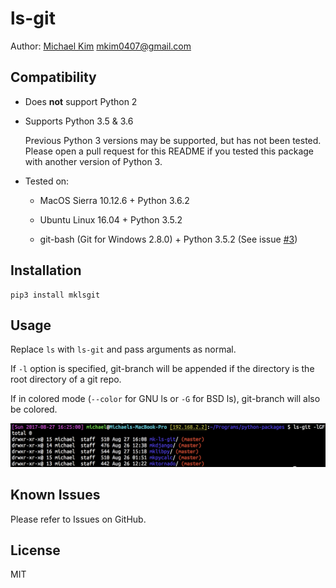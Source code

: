 # ls-git

Author: [Michael Kim](http://michaelkim0407.com) <mkim0407@gmail.com>

## Compatibility

* Does **not** support Python 2

* Supports Python 3.5 & 3.6

    Previous Python 3 versions may be supported, but has not been tested. Please open a pull request for this README if you tested this package with another version of Python 3.

* Tested on:

    - MacOS Sierra 10.12.6 + Python 3.6.2

    - Ubuntu Linux 16.04 + Python 3.5.2

    - git-bash (Git for Windows 2.8.0) + Python 3.5.2 (See issue [#3](https://github.com/MichaelKim0407/mk-ls-git/issues/3))

## Installation

```
pip3 install mklsgit
```

## Usage

Replace `ls` with `ls-git` and pass arguments as normal.

If `-l` option is specified, git-branch will be appended if the directory is the root directory of a git repo.

If in colored mode (`--color` for GNU ls or `-G` for BSD ls), git-branch will also be colored.

![Screenshot](screenshot.png)

## Known Issues

Please refer to Issues on GitHub.

## License

MIT
